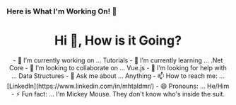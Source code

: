 ### Here is What I'm Working On! 👋
<h1 align="center">Hi 👋, How is it Going? </h1>
<!--
**mhtaldmr/mhtaldmr** is a ✨ _special_ ✨ repository because its `README.md` (this file) appears on your GitHub profile.
Here are some ideas to get you started:
-->
<p align="center">
- 🔭 I’m currently working on ... Tutorials
- 🌱 I’m currently learning ... .Net Core
- 👯 I’m looking to collaborate on ... Vue.js
- 🤔 I’m looking for help with ... Data Structures
- 💬 Ask me about ... Anything
- 📫 How to reach me: ... [LinkedIn](https://www.linkedin.com/in/mhtaldmr/)
- 😄 Pronouns: ... He/Him
- ⚡ Fun fact: ... I'm Mickey Mouse. They don't know who's inside the suit.
</p>

<!--
<img align="center" src="https://github-readme-stats.vercel.app/api/top-langs/?username=mhtaldmr&layout=compact&theme=tokyonight">

<img align="center" src="https://github-readme-stats.vercel.app/api?username=mhtaldmr&count_private=true_icons=true&theme=tokyonight">
-->
